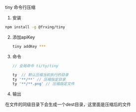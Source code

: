 tiny 命令行压缩



1.  安装
   
   ```bash
   npm install -g @frxing/tiny
   ```

2. 添加apiKey
   
   ```bash
   tiny addKey ***
   ```

3. 命令
   
   ```javascript
   // 全局命令 ti/ty/tiny
   
   ty  // 默认压缩当前执行的目录
   ty '**/**' // 压缩指定目录
   ty '**/**.png' // 压缩指定文件
   ```

4. 输出
   
  在文件的同级目录下会生成一个dest目录，这里面是压缩后的文件
